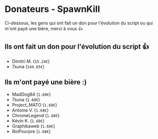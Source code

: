 Donateurs - SpawnKill
=====================
Ci-dessous, les gens qui ont fait un don pour l'évolution du script ou qui m'ont payé une bière, merci à vous :+1:

## Ils ont fait un don pour l'évolution du script :+1:
- Dimitri M. (`15.24€`)
- 7suna (`144.65€`)

## Ils m'ont payé une bière :)
- MadDog84 (`1.68€`)
- 7suna (`1.68€`)
- Project_MATO (`1.68€`)
- Antoine V. (`1.68€`)
- ChromeLegend (`1.68€`)
- Kévin K. (`1.68€`)
- Graphikaweb (`1.68€`)
- RoiPourpre (`1.68€`)
